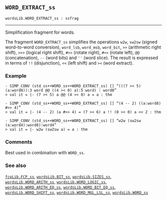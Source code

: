 ## `WORD_EXTRACT_ss`

``` hol4
wordsLib.WORD_EXTRACT_ss : ssfrag
```

------------------------------------------------------------------------

Simplification fragment for words.

The fragment `WORD_EXTRACT_ss` simplifies the operations `w2w`, `sw2sw`
(signed word-to-word conversion), `word_lsb`, `word_msb`, `word_bit`,
`>>` (arithmetic right shift), `>>>` (logical right shift), `#>>`
(rotate right), `#<<` (rotate left), `@@` (concatenation), `--` (word
bits) and `''` (word slice). The result is expressed in terms of `!!`
(disjunction), `<<` (left shift) and `><` (word extract).

### Example

``` hol4
- SIMP_CONV (std_ss++WORD_ss++WORD_EXTRACT_ss) [] “(((7 >< 5) (a:word8)):3 word @@ ((4 >< 0) a):5 word) : word8”
> val it = |- (7 >< 5) a @@ (4 >< 0) a = a : thm

- SIMP_CONV (std_ss++WORD_ss++WORD_EXTRACT_ss) [] “(4 -- 2) ((a:word8) #>> 4)”
> val it = |- (4 -- 2) (a #>> 4) = (7 >< 6) a !! (0 >< 0) a << 2 : thm

- SIMP_CONV (std_ss++WORD_ss++WORD_EXTRACT_ss) [] “w2w (sw2sw (a:word4):word8):word4”
> val it = |- w2w (sw2sw a) = a : thm
```

### Comments

Best used in combination with `WORD_ss`.

### See also

[`fcpLib.FCP_ss`](#fcpLib.FCP_ss),
[`wordsLib.BIT_ss`](#wordsLib.BIT_ss),
[`wordsLib.SIZES_ss`](#wordsLib.SIZES_ss),
[`wordsLib.WORD_ARITH_ss`](#wordsLib.WORD_ARITH_ss),
[`wordsLib.WORD_LOGIC_ss`](#wordsLib.WORD_LOGIC_ss),
[`wordsLib.WORD_ARITH_EQ_ss`](#wordsLib.WORD_ARITH_EQ_ss),
[`wordsLib.WORD_BIT_EQ_ss`](#wordsLib.WORD_BIT_EQ_ss),
[`wordsLib.WORD_SHIFT_ss`](#wordsLib.WORD_SHIFT_ss),
[`wordsLib.WORD_MUL_LSL_ss`](#wordsLib.WORD_MUL_LSL_ss),
[`wordsLib.WORD_ss`](#wordsLib.WORD_ss)
